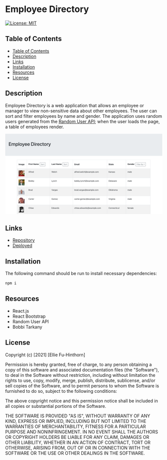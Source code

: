 # Employee Directory
[![License: MIT](https://img.shields.io/badge/License-MIT-yellow.svg)](https://opensource.org/licenses/MIT)

## Table of Contents
  - [Table of Contents](#table-of-contents)
  - [Description](#description)
  - [Links](#links)
  - [Installation](#installation)
  - [Resources](#resources)
  - [License](#license)

## Description

Employee Directory is a web application that allows an employee or manager to view non-sensitive data about other employees. The user can sort and filter employees by name and gender. The application uses random users generated from the [Random User API](https://randomuser.me/); when the user loads the page, a table of employees  render. 

![Image](assets/employee-directory.png)

## Links
- [Repository](https://github.com/elliefh/employee-directory)
- [Deployed]()

## Installation
The following command should be run to install necessary dependencies: 
```bash
npm i
```

## Resources
- React.js
- React Bootstrap
- Random User API
- Bobbi Tarkany 

## License

Copyright (c) [2021] [Ellie Fu-Hinthorn]

Permission is hereby granted, free of charge, to any person obtaining a copy
of this software and associated documentation files (the "Software"), to deal
in the Software without restriction, including without limitation the rights
to use, copy, modify, merge, publish, distribute, sublicense, and/or sell
copies of the Software, and to permit persons to whom the Software is
furnished to do so, subject to the following conditions:

The above copyright notice and this permission notice shall be included in all
copies or substantial portions of the Software.

THE SOFTWARE IS PROVIDED "AS IS", WITHOUT WARRANTY OF ANY KIND, EXPRESS OR
IMPLIED, INCLUDING BUT NOT LIMITED TO THE WARRANTIES OF MERCHANTABILITY,
FITNESS FOR A PARTICULAR PURPOSE AND NONINFRINGEMENT. IN NO EVENT SHALL THE
AUTHORS OR COPYRIGHT HOLDERS BE LIABLE FOR ANY CLAIM, DAMAGES OR OTHER
LIABILITY, WHETHER IN AN ACTION OF CONTRACT, TORT OR OTHERWISE, ARISING FROM,
OUT OF OR IN CONNECTION WITH THE SOFTWARE OR THE USE OR OTHER DEALINGS IN THE
SOFTWARE.